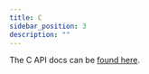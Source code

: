 ```yaml
---
title: C
sidebar_position: 3
description: ""
---
```


The C API docs can be [found here](https://kuzudb.com/api-docs/c/kuzu_8h.html).
